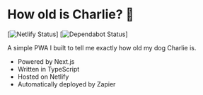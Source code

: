 # How old is Charlie? 🐶

[![Netlify Status](https://api.netlify.com/api/v1/badges/4204f767-c7ce-4f8b-8f04-3cef01968b71/deploy-status)]
[![Dependabot Status](https://badgen.net/dependabot/maccuaa/charlie?icon=dependabot)]

A simple PWA I built to tell me exactly how old my dog Charlie is.

- Powered by Next.js
- Written in TypeScript
- Hosted on Netlify
- Automatically deployed by Zapier
